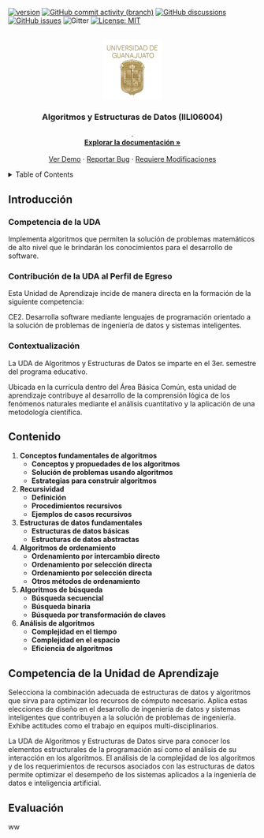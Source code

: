 [![version](https://img.shields.io/badge/version-1.0.0-blue)](https://github.com/ibarram/AyE/)
[![GitHub commit activity (branch)](https://img.shields.io/github/commit-activity/w/ibarram/AyE)](https://github.com/ibarram/AyE/)
[![GitHub discussions](https://img.shields.io/github/discussions/ibarram/AyE)](https://github.com/ibarram/AyE/discussions)
[![GitHub issues](https://img.shields.io/github/issues/ibarram/AyE)](https://github.com/ibarram/AyE/issues)
![Gitter](https://img.shields.io/gitter/room/ibarram/AyE)
[![License: MIT](https://img.shields.io/badge/License-MIT-yellow.svg)](https://opensource.org/licenses/MIT)

<br />
<div align="center">
  <a href="https://github.com/ibarram/AyE">
    <img src="/doc/img/escudo-png.png" alt="Logo" width="120" height="120">
  </a>

  <h3 align="center">Algoritmos y Estructuras de Datos (IILI06004)</h3>

  <p align="center">
    .
    <br />
    <a href="https://github.com/ibarram/AyE"><strong>Explorar la documentación »</strong></a>
    <br />
    <br />
    <a href="https://github.com/ibarram/AyE">Ver Demo</a>
    ·
    <a href="https://github.com/ibarram/AyE/issues">Reportar Bug</a>
    ·
    <a href="https://github.com/ibarram/AyE/issues">Requiere Modificaciones</a>
  </p>
</div>

<details><summary>Table of Contents</summary><p>
 
 * [Introducción](#Resumen)

 * [Contenido](#Contenido)

 * [Competencia de la Unidad de Aprendizaje](#Competencia-de-la-Unidad-de-Aprendizaje)

 * [Evaluación](#Evaluacion)

 * [Citando las notas](#citando-las-notas)

 * [Contacto](#Contacto)

 * [Licencia](#licencia)

</p></details><p></p>

## Introducción

### Competencia de la UDA

Implementa algoritmos que permiten la solución de problemas matemáticos de alto nivel que le brindarán los conocimientos para el desarrollo de software.

### Contribución de la UDA al Perfil de Egreso

Esta Unidad de Aprendizaje incide de manera directa en la formación de la siguiente competencia:

CE2. Desarrolla software mediante lenguajes de programación orientado a la solución de problemas de ingeniería de datos y sistemas inteligentes.

### Contextualización

La UDA de Algoritmos y Estructuras de Datos se imparte en el 3er. semestre del programa educativo.

Ubicada en la currícula dentro del Área Básica Común, esta unidad de aprendizaje contribuye al desarrollo de la comprensión lógica de los fenómenos naturales mediante el análisis cuantitativo y la aplicación de una metodología científica.

## Contenido

1. **Conceptos fundamentales de algoritmos**
	* **Conceptos y propuedades de los algoritmos**
	* **Solución de problemas usando algoritmos**
	* **Estrategias para construir algoritmos**
2. **Recursividad**
	* **Definición**
	* **Procedimientos recursivos**
	* **Ejemplos de casos recursivos**
3. **Estructuras de datos fundamentales**
	* **Estructuras de datos básicas**
	* **Estructuras de datos abstractas**
4. **Algoritmos de ordenamiento**
	* **Ordenamiento por intercambio directo**
	* **Ordenamiento por selección directa**
	* **Ordenamiento por selección directa**
	* **Otros métodos de ordenamiento**
5. **Algoritmos de búsqueda**
	* **Búsqueda secuencial**
	* **Búsqueda binaria**
	* **Búsqueda por transformación de claves**
6. **Análisis de algoritmos**
	* **Complejidad en el tiempo**
	* **Complejidad en el espacio**
	* **Eficiencia de algoritmos**

## Competencia de la Unidad de Aprendizaje

Selecciona la combinación adecuada de estructuras de datos y algoritmos que sirva para optimizar los recursos de cómputo necesario. Aplica estas elecciones de diseño en el desarrollo de ingeniería de datos y sistemas inteligentes que contribuyen a la solución de problemas de ingeniería. Exhibe actitudes como el trabajo en equipos multi-disciplinarios.

La UDA de Algoritmos y Estructuras de Datos sirve para conocer los elementos estructurales de la programación así como el análisis de su interacción en los algoritmos. El análisis de la complejidad de los algoritmos y de los requerimientos de recursos asociados con las estructuras de datos permite optimizar el desempeño de los sistemas aplicados a la ingeniería de datos e inteligencia artificial.

## Evaluación

ww
